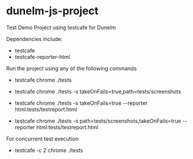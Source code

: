 # dunelm-js-project
Test Demo Project using testcafe for Dunelm

Dependencies include:
  - testcafe
  - testcafe-reporter-html

Run the project using any of the following commands

- testcafe chrome ./tests 
- testcafe chrome ./tests -s takeOnFails=true,path=tests/screenshots

- testcafe chrome ./tests -s takeOnFails=true --reporter html:tests/testreport.html
- testcafe chrome ./tests -s path=tests/screenshots,takeOnFails=true --reporter html:tests/testreport.html

For concurrent test execution
- testcafe -c 2 chrome ./tests

